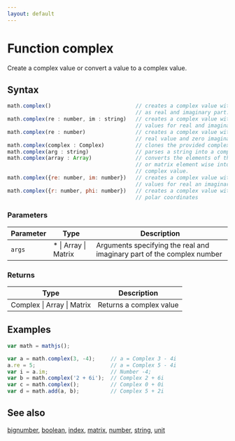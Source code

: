 ```yaml
---
layout: default
---
```


# Function complex

Create a complex value or convert a value to a complex value.


## Syntax

```js
math.complex()                           // creates a complex value with zero
                                         // as real and imaginary part.
math.complex(re : number, im : string)   // creates a complex value with provided
                                         // values for real and imaginary part.
math.complex(re : number)                // creates a complex value with provided
                                         // real value and zero imaginary part.
math.complex(complex : Complex)          // clones the provided complex value.
math.complex(arg : string)               // parses a string into a complex value.
math.complex(array : Array)              // converts the elements of the array
                                         // or matrix element wise into a
                                         // complex value.
math.complex({re: number, im: number})   // creates a complex value with provided
                                         // values for real an imaginary part.
math.complex({r: number, phi: number})   // creates a complex value with provided
                                         // polar coordinates
```

### Parameters

Parameter | Type | Description
--------- | ---- | -----------
`args` | * &#124; Array &#124; Matrix |  Arguments specifying the real and imaginary part of the complex number

### Returns

Type | Description
---- | -----------
Complex &#124; Array &#124; Matrix | Returns a complex value


## Examples

```js
var math = mathjs();

var a = math.complex(3, -4);     // a = Complex 3 - 4i
a.re = 5;                        // a = Complex 5 - 4i
var i = a.im;                    // Number -4;
var b = math.complex('2 + 6i');  // Complex 2 + 6i
var c = math.complex();          // Complex 0 + 0i
var d = math.add(a, b);          // Complex 5 + 2i
```


## See also

[bignumber](bignumber.html),
[boolean](boolean.html),
[index](index.html),
[matrix](matrix.html),
[number](number.html),
[string](string.html),
[unit](unit.html)


<!-- Note: This file is automatically generated from source code comments. Changes made in this file will be overridden. -->

